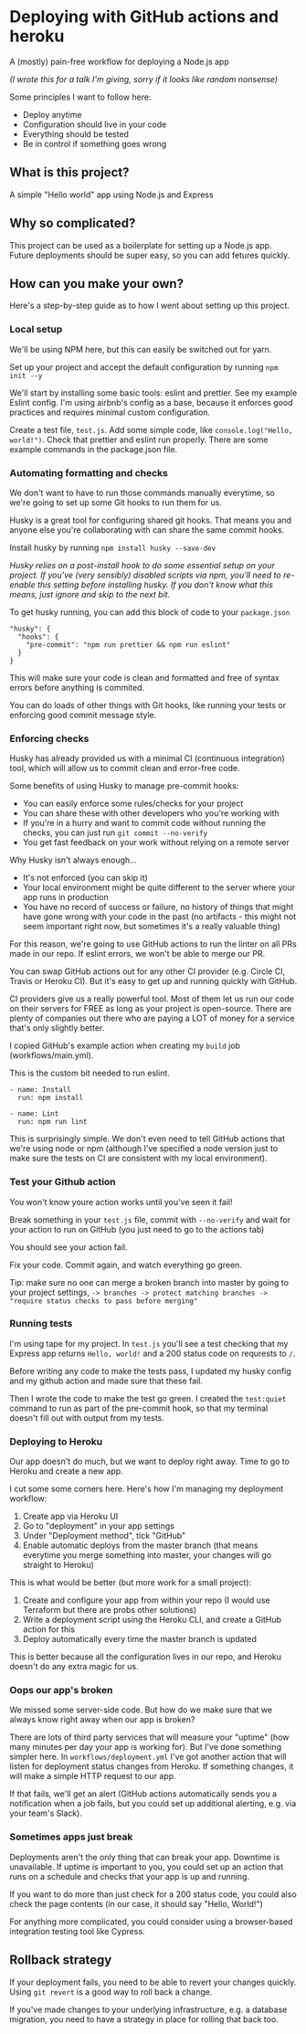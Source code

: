 # Deploying with GitHub actions and heroku

A (mostly) pain-free workflow for deploying a Node.js app

_(I wrote this for a talk I'm giving, sorry if it looks like random nonsense)_

Some principles I want to follow here:

- Deploy anytime
- Configuration should live in your code
- Everything should be tested
- Be in control if something goes wrong

## What is this project?

A simple "Hello world" app using Node.js and Express

## Why so complicated?

This project can be used as a boilerplate for setting up a Node.js app. Future deployments should be super easy, so you can add fetures quickly.

## How can you make your own?

Here's a step-by-step guide as to how I went about setting up this project.

### Local setup

We'll be using NPM here, but this can easily be switched out for yarn.

Set up your project and accept the default configuration by running `npm init --y`

We'll start by installing some basic tools: eslint and prettier. See my example Eslint config. I'm using airbnb's config as a base, because it enforces good practices and requires minimal custom configuration.

Create a test file, `test.js`. Add some simple code, like `console.log("Hello, world!")`. Check that prettier and eslint run properly. There are some example commands in the package.json file.

### Automating formatting and checks

We don't want to have to run those commands manually everytime, so we're going to set up some Git hooks to run them for us.

Husky is a great tool for configuring shared git hooks. That means you and anyone else you're collaborating with can share the same commit hooks.

Install husky by running `npm install husky --save-dev`

_Husky relies on a post-install hook to do some essential setup on your project. If you've (very sensibly) disabled scripts via npm, you'll need to re-enable this setting before installing husky. If you don't know what this means, just ignore and skip to the next bit._

To get husky running, you can add this block of code to your `package.json`

```
"husky": {
  "hooks": {
    "pre-commit": "npm run prettier && npm run eslint"
  }
}
```

This will make sure your code is clean and formatted and free of syntax errors before anything is commited.

You can do loads of other things with Git hooks, like running your tests or enforcing good commit message style.

### Enforcing checks

Husky has already provided us with a minimal CI (continuous integration) tool, which will allow us to commit clean and error-free code.

Some benefits of using Husky to manage pre-commit hooks:

- You can easily enforce some rules/checks for your project
- You can share these with other developers who you're working with
- If you're in a hurry and want to commit code without running the checks, you can just run `git commit --no-verify`
- You get fast feedback on your work without relying on a remote server

Why Husky isn't always enough...

- It's not enforced (you can skip it)
- Your local environment might be quite different to the server where your app runs in production
- You have no record of success or failure, no history of things that might have gone wrong with your code in the past (no artifacts - this might not seem important right now, but sometimes it's a really valuable thing)

For this reason, we're going to use GitHub actions to run the linter on all PRs made in our repo. If eslint errors, we won't be able to merge our PR.

You can swap GitHub actions out for any other CI provider (e.g. Circle CI, Travis or Heroku CI). But it's easy to get up and running quickly with GitHub.

CI providers give us a really powerful tool. Most of them let us run our code on their servers for FREE as long as your project is open-source. There are plenty of companies out there who are paying a LOT of money for a service that's only slightly better.

I copied GitHub's example action when creating my `build` job (workflows/main.yml).

This is the custom bit needed to run eslint.

```
- name: Install
  run: npm install

- name: Lint
  run: npm run lint
```

This is surprisingly simple. We don't even need to tell GitHub actions that we're using node or npm (although I've specified a node version just to make sure the tests on CI are consistent with my local environment).

### Test your Github action

You won't know youre action works until you've seen it fail!

Break something in your `test.js` file, commit with `--no-verify` and wait for your action to run on GitHub (you just need to go to the actions tab)

You should see your action fail.

Fix your code. Commit again, and watch everything go green.

Tip: make sure no one can merge a broken branch into master by going to your project settings, `-> branches -> protect matching branches -> "require status checks to pass before merging"`

### Running tests

I'm using tape for my project. In `test.js` you'll see a test checking that my Express app returns `Hello, world!` and a 200 status code on requrests to `/`.

Before writing any code to make the tests pass, I updated my husky config and my github action and made sure that these fail.

Then I wrote the code to make the test go green. I created the `test:quiet` command to run as part of the pre-commit hook, so that my terminal doesn't fill out with output from my tests.

### Deploying to Heroku

Our app doesn't do much, but we want to deploy right away. Time to go to Heroku and create a new app.

I cut some some corners here. Here's how I'm managing my deployment workflow:

1. Create app via Heroku UI
2. Go to "deployment" in your app settings
3. Under "Deployment method", tick "GitHub"
4. Enable automatic deploys from the master branch (that means everytime you merge something into master, your changes will go straight to Heroku)

This is what would be better (but more work for a small project):

1. Create and configure your app from within your repo (I would use Terraform but there are probs other solutions)
2. Write a deployment script using the Heroku CLI, and create a GitHub action for this
3. Deploy automatically every time the master branch is updated

This is better because all the configuration lives in our repo, and Heroku doesn't do any extra magic for us.

### Oops our app's broken

We missed some server-side code. But how do we make sure that we always know right away when our app is broken?

There are lots of third party services that will measure your "uptime" (how many minutes per day your app is working for). But I've done something simpler here. In `workflows/deployment.yml` I've got another action that will listen for deployment status changes from Heroku. If something changes, it will make a simple HTTP request to our app.

If that fails, we'll get an alert (GitHub actions automatically sends you a notification when a job fails, but you could set up additional alerting, e.g. via your team's Slack).

### Sometimes apps just break

Deployments aren't the only thing that can break your app. Downtime is unavailable. If uptime is important to you, you could set up an action that runs on a schedule and checks that your app is up and running.

If you want to do more than just check for a 200 status code, you could also check the page contents (in our case, it should say "Hello, World!")

For anything more complicated, you could consider using a browser-based integration testing tool like Cypress.

## Rollback strategy

If your deployment fails, you need to be able to revert your changes quickly. Using `git revert` is a good way to roll back a change.

If you've made changes to your underlying infrastructure, e.g. a database migration, you need to have a strategy in place for rolling that back too.
